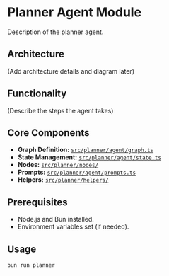 # Planner Agent Module

Description of the planner agent.

## Architecture

(Add architecture details and diagram later)
<!-- ![Planner Agent Architecture](/src/planner/assets/graph.png) -->

## Functionality

(Describe the steps the agent takes)

## Core Components

*   **Graph Definition:** [`src/planner/agent/graph.ts`](/src/planner/agent/graph.ts)
*   **State Management:** [`src/planner/agent/state.ts`](/src/planner/agent/state.ts)
*   **Nodes:** [`src/planner/nodes/`](/src/planner/nodes)
*   **Prompts:** [`src/planner/agent/prompts.ts`](/src/planner/agent/prompts.ts)
*   **Helpers:** [`src/planner/helpers/`](/src/planner/helpers)

## Prerequisites

*   Node.js and Bun installed.
*   Environment variables set (if needed).

## Usage

```bash
bun run planner
```
